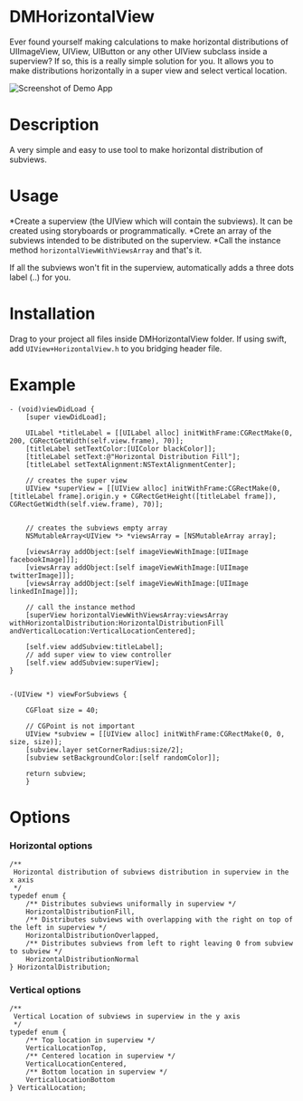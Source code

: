 # DMHorizontalView
Ever found yourself making calculations to make horizontal distributions of UIImageView, UIView, UIButton or any other UIView subclass inside a superview?
If so, this is a really simple solution for you.
It allows you to make distributions horizontally in a super view and select vertical location.

![Screenshot of Demo App](https://github.com/davamale/DMHorizontalView/blob/master/images/Simulator%20Screen%20Shot%20Apr%2011%2C%202016%2C%201.44.14%20PM.png)

# Description
A very simple and easy to use tool to make horizontal distribution of subviews.

# Usage
  *Create a superview (the UIView which will contain the subviews). It can be created using storyboards or programmatically. 
  *Crete an array of the subviews intended to be distributed on the superview.
  *Call the instance method `horizontalViewWithViewsArray` and that's it.

If all the subviews won't fit in the superview, automatically adds a three dots label (..) for you.

# Installation
Drag to your project all files inside DMHorizontalView folder. If using swift, add `UIView+HorizontalView.h` to you bridging header file.

# Example
```
- (void)viewDidLoad {
    [super viewDidLoad];

    UILabel *titleLabel = [[UILabel alloc] initWithFrame:CGRectMake(0, 200, CGRectGetWidth(self.view.frame), 70)];
    [titleLabel setTextColor:[UIColor blackColor]];
    [titleLabel setText:@"Horizontal Distribution Fill"];
    [titleLabel setTextAlignment:NSTextAlignmentCenter];

    // creates the super view
    UIView *superView = [[UIView alloc] initWithFrame:CGRectMake(0, [titleLabel frame].origin.y + CGRectGetHeight([titleLabel frame]), CGRectGetWidth(self.view.frame), 70)];


    // creates the subviews empty array
    NSMutableArray<UIView *> *viewsArray = [NSMutableArray array];

    [viewsArray addObject:[self imageViewWithImage:[UIImage facebookImage]]];
    [viewsArray addObject:[self imageViewWithImage:[UIImage twitterImage]]];
    [viewsArray addObject:[self imageViewWithImage:[UIImage linkedInImage]]];

    // call the instance method
    [superView horizontalViewWithViewsArray:viewsArray withHorizontalDistribution:HorizontalDistributionFill andVerticalLocation:VerticalLocationCentered];

    [self.view addSubview:titleLabel];
    // add super view to view controller
    [self.view addSubview:superView];
}


-(UIView *) viewForSubviews {

    CGFloat size = 40;

    // CGPoint is not important
    UIView *subview = [[UIView alloc] initWithFrame:CGRectMake(0, 0, size, size)];
    [subview.layer setCornerRadius:size/2];
    [subview setBackgroundColor:[self randomColor]];

    return subview;
    }
```

# Options

### Horizontal options
```
/**
 Horizontal distribution of subviews distribution in superview in the x axis
 */
typedef enum {
    /** Distributes subviews uniformally in superview */
    HorizontalDistributionFill,
    /** Distributes subviews with overlapping with the right on top of the left in superview */
    HorizontalDistributionOverlapped,
    /** Distributes subviews from left to right leaving 0 from subview to subview */
    HorizontalDistributionNormal
} HorizontalDistribution;
```

### Vertical options
```
/**
 Vertical Location of subviews in superview in the y axis
 */
typedef enum {
    /** Top location in superview */
    VerticalLocationTop,
    /** Centered location in superview */
    VerticalLocationCentered,
    /** Bottom location in superview */
    VerticalLocationBottom
} VerticalLocation;
```
